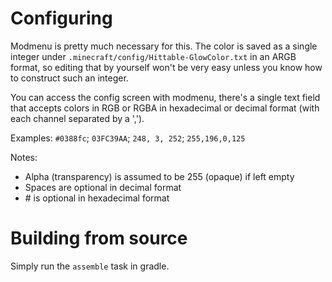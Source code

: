 # Configuring
Modmenu is pretty much necessary for this. The color is saved as a single integer under `.minecraft/config/Hittable-GlowColor.txt` in an ARGB format, so editing that by yourself won't be very easy unless you know how to construct such an integer.

You can access the config screen with modmenu, there's a single text field that accepts colors in RGB or RGBA in hexadecimal or decimal format (with each channel separated by a ',').

Examples: `#0388fc`; `03FC39AA`; `248, 3, 252`; `255,196,0,125`

Notes: 
* Alpha (transparency) is assumed to be 255 (opaque) if left empty
* Spaces are optional in decimal format
* \# is optional in hexadecimal format

# Building from source
Simply run the `assemble` task in gradle.
